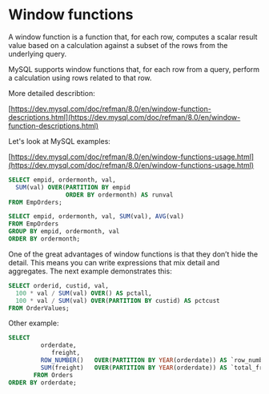 # Window functions

A window function is a function that, for each row, computes a scalar result value based on a calculation against a subset of the rows from the underlying query.

MySQL supports window functions that, for each row from a query, perform a calculation using rows related to that row.

More detailed describtion:

[https://dev.mysql.com/doc/refman/8.0/en/window-function-descriptions.html](https://dev.mysql.com/doc/refman/8.0/en/window-function-descriptions.html)

Let's look at MySQL examples:

[https://dev.mysql.com/doc/refman/8.0/en/window-functions-usage.html](https://dev.mysql.com/doc/refman/8.0/en/window-functions-usage.html)

```sql
SELECT empid, ordermonth, val,
  SUM(val) OVER(PARTITION BY empid
                ORDER BY ordermonth) AS runval
FROM EmpOrders;
```

```sql
SELECT empid, ordermonth, val, SUM(val), AVG(val)
FROM EmpOrders
GROUP BY empid, ordermonth, val
ORDER BY ordermonth;
```

One of the great advantages of window functions is that they don’t hide the detail. This means you can write expressions that mix detail and aggregates. The next example demonstrates this:

```sql
SELECT orderid, custid, val,
  100 * val / SUM(val) OVER() AS pctall,
  100 * val / SUM(val) OVER(PARTITION BY custid) AS pctcust
FROM OrderValues;
```

Other example:

```sql
SELECT
         orderdate,
            freight,
         ROW_NUMBER()   OVER(PARTITION BY YEAR(orderdate)) AS `row_number`,
         SUM(freight)   OVER(PARTITION BY YEAR(orderdate)) AS `total_freight_for_order_year`
       FROM Orders
ORDER BY orderdate;
```